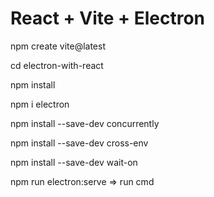 # React + Vite + Electron

npm create vite@latest

cd electron-with-react

npm install

npm i electron

npm install --save-dev concurrently

npm install --save-dev cross-env

npm install --save-dev wait-on

npm run electron:serve => run cmd
